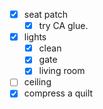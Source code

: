 - [x] seat patch
	- [x] try CA glue.
- [x] lights
	- [x] clean
	- [x] gate
	- [x] living room
- [ ] ceiling
- [x] compress a quilt
<!--stackedit_data:
eyJoaXN0b3J5IjpbMTg0MTI0NzMyN119
-->